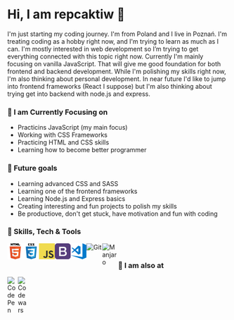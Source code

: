 # Hi, I am repcaktiw 👋 

I'm just starting my coding journey. I'm from Poland and I live in Poznań. I'm treating coding as a hobby right now, and I'm trying to learn as much as I can. I'm mostly interested in web development so I’m trying to get everything connected with this topic right now. Currently I'm mainly focusing on vanilla JavaScript. That will give me good foundation for both frontend and backend development. While I'm polishing my skills right now, I'm also thinking about personal development. In near future I'd like to jump into frontend frameworks (React I suppose) but I'm also thinking about trying get into backend with node.js and express.

### 🔭 I am Currently Focusing on

- Practicins JavaScript (my main focus)
- Working with CSS Frameworks
- Practicing HTML and CSS skills
- Learning how to become better programmer

### 🌱 Future goals

- Learning advanced CSS and SASS
- Learning one of the frontend frameworks
- Learning Node.js and Express basics
- Creating interesting and fun projects to polish my skills
- Be productiove, don't get stuck, have motivation and fun with coding

### 📝 Skills, Tech & Tools

<img align="left" alt="HTML5" width="36px" src="https://raw.githubusercontent.com/github/explore/80688e429a7d4ef2fca1e82350fe8e3517d3494d/topics/html/html.png" />
<img align="left" alt="CSS3" width="36px" src="https://raw.githubusercontent.com/github/explore/80688e429a7d4ef2fca1e82350fe8e3517d3494d/topics/css/css.png" />
<img align="left" alt="JavaScript" width="36px" src="https://raw.githubusercontent.com/github/explore/80688e429a7d4ef2fca1e82350fe8e3517d3494d/topics/javascript/javascript.png" />
<img align="left" alt="Bootstrap" width="36px" src="https://raw.githubusercontent.com/github/explore/80688e429a7d4ef2fca1e82350fe8e3517d3494d/topics/bootstrap/bootstrap.png" />
<img align="left" alt="Visual Studio Code" width="36px" src="https://raw.githubusercontent.com/github/explore/80688e429a7d4ef2fca1e82350fe8e3517d3494d/topics/visual-studio-code/visual-studio-code.png" />
<img align="left" alt="Git" width="36px" src="https://cdn.jsdelivr.net/npm/simple-icons@v5/icons/git.svg" />  
<img align="left" alt="Manjaro" width="36px" src="https://cdn.jsdelivr.net/npm/simple-icons@v5/icons/manjaro.svg" />
<br />

### 💬 I am also at
[<img align="left" alt="CodePen" width="24px" src="https://cdn.jsdelivr.net/npm/simple-icons@v5/icons/codepen.svg" />](https://codepen.io/)
[<img align="left" alt="Codewars" width="24px" src="https://cdn.jsdelivr.net/npm/simple-icons@v5/icons/codewars.svg" />](https://www.codewars.com)

<!---
repcaktiw/repcaktiw is a ✨ special ✨ repository because its `README.md` (this file) appears on your GitHub profile.
You can click the Preview link to take a look at your changes.
--->
